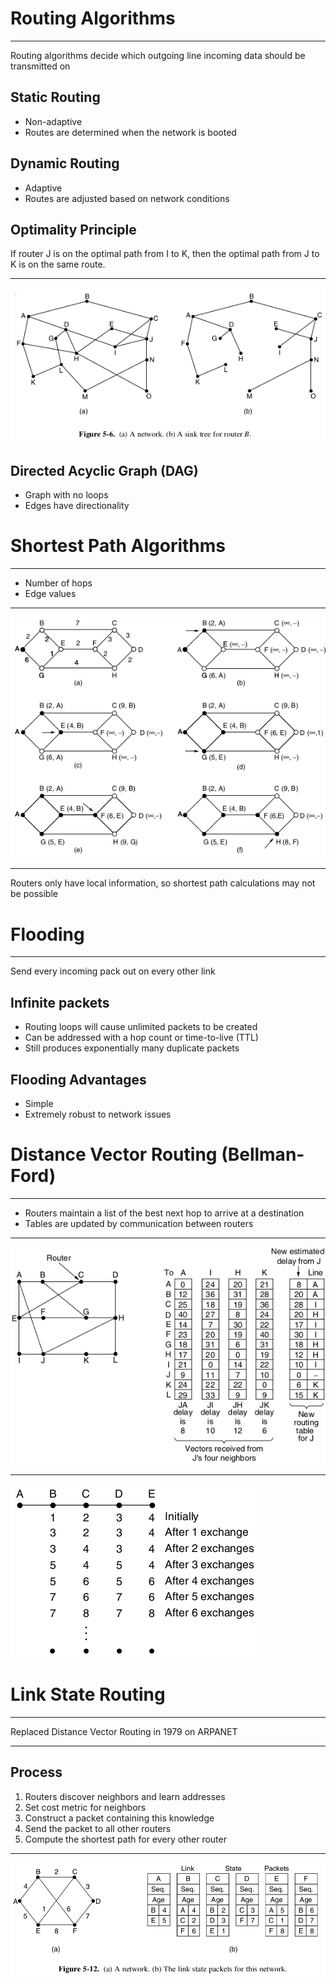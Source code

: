 Routing Algorithms
==================

---

Routing algorithms decide which outgoing line incoming data should be transmitted on

Static Routing
--------------

- Non-adaptive
- Routes are determined when the network is booted

Dynamic Routing
---------------

- Adaptive
- Routes are adjusted based on network conditions

Optimality Principle
--------------------

If router J is on the optimal path from I to K, then the optimal path from J to K is on the same route.

---

![Sink Tree](figures/5-6.png)

Directed Acyclic Graph (DAG)
----------------------------

- Graph with no loops
- Edges have directionality

Shortest Path Algorithms
========================

---

- Number of hops
- Edge values

---

![Shortest Path Calculation](figures/5-7.png)

---

Routers only have local information, so shortest path calculations may not be possible

Flooding
========

---

Send every incoming pack out on every other link

Infinite packets
----------------

- Routing loops will cause unlimited packets to be created
- Can be addressed with a hop count or time-to-live (TTL)
- Still produces exponentially many duplicate packets

Flooding Advantages
-------------------

- Simple
- Extremely robust to network issues

Distance Vector Routing (Bellman-Ford)
======================================

---

- Routers maintain a list of the best next hop to arrive at a destination
- Tables are updated by communication between routers

---

![Distance Vector Routing Table](figures/5-9.png)

---

![Count to infinity problem](figures/5-10.png)

Link State Routing
==================

---

Replaced Distance Vector Routing in 1979 on ARPANET

---

Process
-------

1. Routers discover neighbors and learn addresses
2. Set cost metric for neighbors
3. Construct a packet containing this knowledge
4. Send the packet to all other routers
5. Compute the shortest path for every other router

---

![Link state packets](figures/5-12.png)
